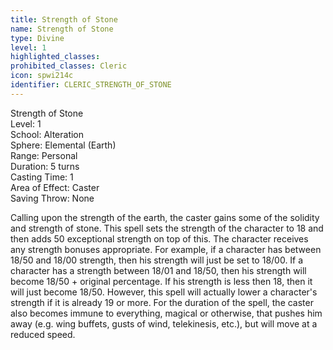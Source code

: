 ```yaml
---
title: Strength of Stone
name: Strength of Stone
type: Divine
level: 1
highlighted_classes: 
prohibited_classes: Cleric
icon: spwi214c
identifier: CLERIC_STRENGTH_OF_STONE
---
```

Strength of Stone  
Level: 1  
School: Alteration  
Sphere: Elemental (Earth)  
Range: Personal  
Duration: 5 turns  
Casting Time: 1  
Area of Effect: Caster  
Saving Throw: None  
  
Calling upon the strength of the earth, the caster gains some of the solidity and strength of stone. This spell sets the strength of the character to 18 and then adds 50 exceptional strength on top of this. The character receives any strength bonuses appropriate. For example, if a character has between 18/50 and 18/00 strength, then his strength will just be set to 18/00. If a character has a strength between 18/01 and 18/50, then his strength will become 18/50 + original percentage. If his strength is less then 18, then it will just become 18/50. However, this spell will actually lower a character's strength if it is already 19 or more. For the duration of the spell, the caster also becomes immune to everything, magical or otherwise, that pushes him away (e.g. wing buffets, gusts of wind, telekinesis, etc.), but will move at a reduced speed.  
